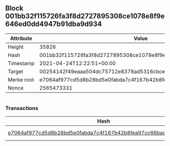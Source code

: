 ## Block 001bb32f115726fa3f8d2727895308ce1078e8f9e646ed0dd4947b91dba9d934

Attribute | Value
--- | ---
Height | 35826
Hash | 001bb32f115726fa3f8d2727895308ce1078e8f9e646ed0dd4947b91dba9d934
Timestamp | 2021-04-24T12:22:51+00:00
Target | 00254142f49eaaa504dc75712e8378ad5316cbcead634704b3734b6271167cc4
Merke root | e7064af977cd5d8b28bd5e0fabda7c4f167b42b8fea97cc66bad8cdc8fa9ff75
Nonce | 2565473331

```

```

### Transactions

Hash | Amount
--- | ---
[e7064af977cd5d8b28bd5e0fabda7c4f167b42b8fea97cc66bad8cdc8fa9ff75](e7064af977cd5d8b28bd5e0fabda7c4f167b42b8fea97cc66bad8cdc8fa9ff75.md) | 10.00000000 SKEPTI 
